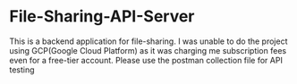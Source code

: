 # File-Sharing-API-Server

This is a backend application for file-sharing. I was unable to do the project using GCP(Google Cloud Platform) as it was charging me subscription fees even for a free-tier account.
Please use the postman collection file for API testing
